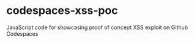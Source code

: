 # codespaces-xss-poc
JavaScript code for showcasing proof of concept XSS exploit on Github Codespaces
